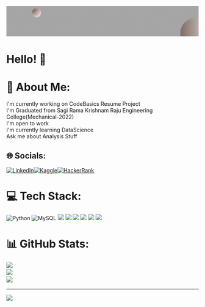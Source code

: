 <p  align="center"><img src = "suryasundarkumars@gmail.com.gif"></p>

# Hello! 👋

# 💫 About Me:
I'm currently working on CodeBasics Resume Project<br>I'm Graduated from Sagi Rama Krishnam Raju Engineering College(Mechanical-2022)<br>I'm open to work<br>I'm currently learning DataScience<br>Ask me about Analysis Stuff<br>


## 🌐 Socials:
[![LinkedIn](https://img.shields.io/badge/LinkedIn-%230077B5.svg?logo=linkedin&logoColor=white)](https://www.linkedin.com/in/surya-sundar-kumar-surla-54048b188)[![Kaggle](https://img.shields.io/badge/Kaggle-%2320BEFF.svg?logo=kaggle&logoColor=white)](https://www.kaggle.com/suryasundarkumar)[![HackerRank](https://img.shields.io/badge/HackerRank-%23000000.svg?logo=hackerrank&logoColor=green)](https://www.hackerrank.com/suryasundarkuma1)

# 💻 Tech Stack:
![Python](https://img.shields.io/badge/python-3670A0?style=for-the-badge&logo=python&logoColor=ffdd54) ![MySQL](https://img.shields.io/badge/mysql-%2300f.svg?style=for-the-badge&logo=mysql&logoColor=white) 
<img src="https://img.shields.io/badge/Machine_Learning-6B46C1?style=for-the-badge&logo=TensorFlow&logoColor=white">
<img src="https://img.shields.io/badge/Numpy-013243?style=for-the-badge&logo=NumPy&logoColor=white">
<img src="https://img.shields.io/badge/Pandas-150458?style=for-the-badge&logo=Pandas&logoColor=white">
<img src="https://img.shields.io/badge/Matplotlib-11557C?style=for-the-badge&logo=Matplotlib&logoColor=white">
<img src="https://img.shields.io/badge/Seaborn-3776AB?style=for-the-badge&logo=Seaborn&logoColor=white">
<img src="https://img.shields.io/badge/Power_BI-F2C811?style=for-the-badge&logo=Power%20BI&logoColor=white">

# 📊 GitHub Stats:
![](https://github-readme-stats.vercel.app/api?username=SuryaSundarKumarS&theme=prussian&hide_border=false&include_all_commits=false&count_private=false)<br/>
![](https://github-readme-streak-stats.herokuapp.com/?user=SuryaSundarKumarS&theme=prussian&hide_border=false)<br/>
![](https://github-readme-stats.vercel.app/api/top-langs/?username=SuryaSundarKumarS&theme=prussian&hide_border=false&include_all_commits=false&count_private=false&layout=compact)

---
[![](https://visitcount.itsvg.in/api?id=SuryaSundarKumarS&icon=0&color=0)](https://visitcount.itsvg.in)

<!-- Proudly created with GPRM ( https://gprm.itsvg.in ) -->
